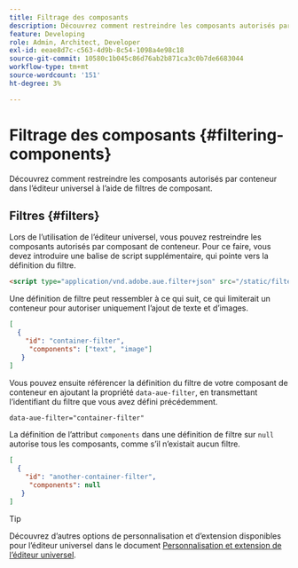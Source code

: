 ```yaml
---
title: Filtrage des composants
description: Découvrez comment restreindre les composants autorisés par conteneur dans l’éditeur universel à l’aide de filtres de composant.
feature: Developing
role: Admin, Architect, Developer
exl-id: eeae8d7c-c563-4d9b-8c54-1098a4e98c18
source-git-commit: 10580c1b045c86d76ab2b871ca3c0b7de6683044
workflow-type: tm+mt
source-wordcount: '151'
ht-degree: 3%

---
```


# Filtrage des composants {#filtering-components}

Découvrez comment restreindre les composants autorisés par conteneur dans l’éditeur universel à l’aide de filtres de composant.

## Filtres {#filters}

Lors de l’utilisation de l’éditeur universel, vous pouvez restreindre les composants autorisés par composant de conteneur. Pour ce faire, vous devez introduire une balise de script supplémentaire, qui pointe vers la définition du filtre.

```html
<script type="application/vnd.adobe.aue.filter+json" src="/static/filter-definition.json"></script>
```

Une définition de filtre peut ressembler à ce qui suit, ce qui limiterait un conteneur pour autoriser uniquement l’ajout de texte et d’images.

```json
[
  {
    "id": "container-filter",
     "components": ["text", "image"]
   }
]
```

Vous pouvez ensuite référencer la définition du filtre de votre composant de conteneur en ajoutant la propriété `data-aue-filter`, en transmettant l’identifiant du filtre que vous avez défini précédemment.

```html
data-aue-filter="container-filter"
```

La définition de l’attribut `components` dans une définition de filtre sur `null` autorise tous les composants, comme s’il n’existait aucun filtre.

```json
[
  {
    "id": "another-container-filter",
     "components": null
   }
]
```

>[!TIP]
>
>Découvrez d’autres options de personnalisation et d’extension disponibles pour l’éditeur universel dans le document [Personnalisation et extension de l’éditeur universel](/help/implementing/universal-editor/customizing.md).